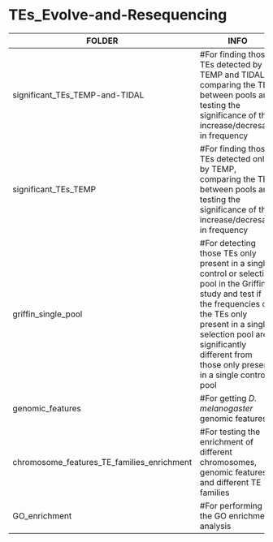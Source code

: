# TEs_Evolve-and-Resequencing

| FOLDER | INFO |
|------- | ---- | 
| significant_TEs_TEMP-and-TIDAL | #For finding those TEs detected by TEMP and TIDAL, comparing the TEs between pools and testing the significance of the increase/decresase in frequency |
| significant_TEs_TEMP | #For finding those TEs detected only by TEMP, comparing the TEs between pools and testing the significance of the increase/decresase in frequency |
| griffin_single_pool | #For detecting those TEs only present in a single control or selection pool in the Griffin study and test if the frequencies of the TEs only present in a single selection pool are significantly different from those only present in a single control pool |
| genomic_features | #For getting *D. melanogaster* genomic features |
| chromosome_features_TE_families_enrichment | #For testing the enrichment of different chromosomes, genomic features and different TE families |
| GO_enrichment | #For performing the GO enrichment analysis |

